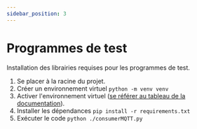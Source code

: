 ```yaml
---
sidebar_position: 3
---
```


# Programmes de test
Installation des librairies requises pour les programmes de test.

1. Se placer à la racine du projet.
2. Créer un environnement virtuel `python -m venv venv`
3. Activer l'environnement virtuel ([se référer au tableau de la documentation](https://docs.python.org/3/library/venv.html#how-venvs-work)).
4. Installer les dépendances `pip install -r requirements.txt`
5. Exécuter le code `python ./consumerMQTT.py`